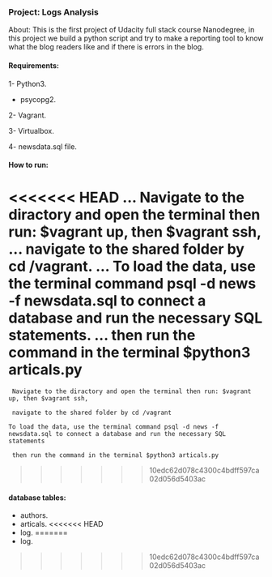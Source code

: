 ### Project: Logs Analysis

About:
This is the first project of Udacity full stack course Nanodegree, in this project we build a python script and try to make a reporting tool to know what the blog readers like and if there is errors in the blog.

#### Requirements:
1- Python3.
- psycopg2.

2- Vagrant.

3- Virtualbox.

4- newsdata.sql file.

#### How to run:

<<<<<<< HEAD
... Navigate to the diractory and open the terminal then run: $vagrant up, then $vagrant ssh,
... navigate to the shared folder by cd /vagrant.
... To load the data, use the terminal command psql -d news -f newsdata.sql to connect a database and run the necessary SQL statements.
... then run the command in the terminal $python3 articals.py
=======
``` Navigate to the diractory and open the terminal then run: $vagrant up, then $vagrant ssh,```

``` navigate to the shared folder by cd /vagrant```

```To load the data, use the terminal command psql -d news -f newsdata.sql to connect a database and run the necessary SQL statements```

``` then run the command in the terminal $python3 articals.py```
>>>>>>> 10edc62d078c4300c4bdff597ca02d056d5403ac

#### database tables:
- authors.
- articals.
<<<<<<< HEAD
- log.
=======
- log.
>>>>>>> 10edc62d078c4300c4bdff597ca02d056d5403ac
